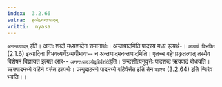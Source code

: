 ```yaml
---
index:  3.2.66
sutra:  हव्येऽनन्तःपादम्
vritti:  nyasa
---
```


`अनन्तःपादम्` इति। अन्तः शब्दो मध्यशब्देन समानार्थः। अन्तःपादमिति पादस्य मध्य इत्यर्थ-। `अव्ययं विभक्ति` (2.1.6) इत्यादिना विभक्त्यर्थेऽव्ययीभावः-- न अन्तःपादमनन्तःपादमिति। एतच्च वहेः प्रकृतत्वात् तस्यैव विशेषमं विज्ञायत इत्यत आह-- `अनन्तःपादञ्चेद्वहिर्वर्त्तते`इति। छन्दसीत्यनुवृत्तेः पादशब्द ऋक्पादं बोधयति। ऋक्पादमध्ये वहिर्न वर्त्तत इत्यर्थः। प्रत्युदाहरणे पादमध्ये वहिर्वर्त्तत इति तेन `वहश्च` (3.2.64) इति ण्विरेव भवति।।

